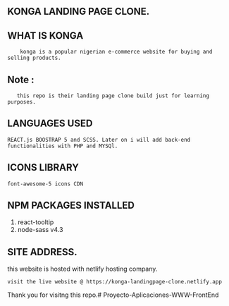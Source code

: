 ## KONGA LANDING PAGE CLONE.

## WHAT IS KONGA 
        konga is a popular nigerian e-commerce website for buying and selling products.         

## Note : 
    
       this repo is their landing page clone build just for learning purposes.

## LANGUAGES USED
    REACT.js BOOSTRAP 5 and SCSS. Later on i will add back-end  functionalities with PHP and MYSQl.

## ICONS LIBRARY
    font-awesome-5 icons CDN

##  NPM PACKAGES INSTALLED

  1. react-tooltip
  2. node-sass v4.3

## SITE ADDRESS.
   this website is hosted with netlify hosting company.
    
    visit the live website @ https://konga-landingpage-clone.netlify.app

Thank you for visitng this repo.# Proyecto-Aplicaciones-WWW-FrontEnd
